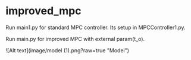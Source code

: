# improved_mpc
Run main1.py for standard MPC controller. Its setup in MPCController1.py.

Run main.py for improved MPC with external param(t_o).

![Alt text](image/model (1).png?raw=true "Model")


